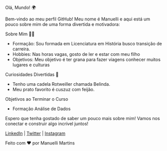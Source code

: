 Olá, Mundo! 🌍

Bem-vindo ao meu perfil GitHub! Meu nome é Manuelli e aqui está um pouco sobre mim de uma forma divertida e motivadora:

Sobre Mim 🧑‍💻

- Formação: Sou formada em Licenciatura em História busco transição de carreira.
- Hobbies: Nas horas vagas, gosto de ler e estar com meu filho
- Objetivos: Meu objetivo é ter grana para fazer viagens conhecer muitos lugares e culturas

Curiosidades Divertidas 🎉

- Tenho uma cadela Rotweiller chamada Belinda.
- Meu prato favorito é cuszuz com feijão.


Objetivos ao Terminar o Curso

- Formação Análise de Dados

Espero que tenha gostado de saber um pouco mais sobre mim! Vamos nos conectar e construir algo incrível juntos!

[LinkedIn](#) | [Twitter](#) | [Instagram](#)

Feito com ❤️ por Manuelli Martins

